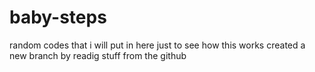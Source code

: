 # baby-steps
random codes that i will put in here just to see how this works
created a new branch by readig stuff from the github
